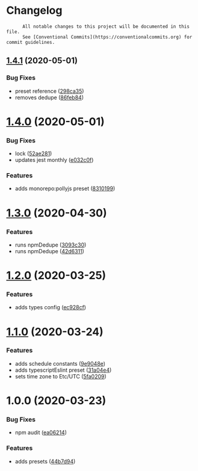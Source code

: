# Changelog

          All notable changes to this project will be documented in this file.
          See [Conventional Commits](https://conventionalcommits.org) for commit guidelines.

## [1.4.1](https://github.com/ScaleLeap/renovate-config/compare/v1.4.0...v1.4.1) (2020-05-01)


### Bug Fixes

* preset reference ([298ca35](https://github.com/ScaleLeap/renovate-config/commit/298ca356dab052a176b0d5f466317c7e4500678a))
* removes dedupe ([86feb84](https://github.com/ScaleLeap/renovate-config/commit/86feb84645ad96b989cf06139e1144445c5dc5ab))

# [1.4.0](https://github.com/ScaleLeap/renovate-config/compare/v1.3.0...v1.4.0) (2020-05-01)


### Bug Fixes

* lock ([52ae281](https://github.com/ScaleLeap/renovate-config/commit/52ae28135a9fd94996cdd2a437a11fbe9ac616d0))
* updates jest monthly ([e032c0f](https://github.com/ScaleLeap/renovate-config/commit/e032c0fab5c0ceebd012469635b4f2430c5dc5ca))


### Features

* adds monorepo:pollyjs preset ([8310199](https://github.com/ScaleLeap/renovate-config/commit/8310199ec812f274592144e0325250822b3b31ce))

# [1.3.0](https://github.com/ScaleLeap/renovate-config/compare/v1.2.0...v1.3.0) (2020-04-30)


### Features

* runs npmDedupe ([3093c30](https://github.com/ScaleLeap/renovate-config/commit/3093c302f0917d1c2eaa8077ef9301a578c35be7))
* runs npmDedupe ([42d6311](https://github.com/ScaleLeap/renovate-config/commit/42d63111bf5532481840ac85c2325584172fa4e7))

# [1.2.0](https://github.com/ScaleLeap/renovate-config/compare/v1.1.0...v1.2.0) (2020-03-25)


### Features

* adds types config ([ec928cf](https://github.com/ScaleLeap/renovate-config/commit/ec928cfbbf3c003d1a7ea05bd8433a46a6206281))

# [1.1.0](https://github.com/ScaleLeap/renovate-config/compare/v1.0.0...v1.1.0) (2020-03-24)


### Features

* adds schedule constants ([9e9048e](https://github.com/ScaleLeap/renovate-config/commit/9e9048e9e019828c648e5583efa5807aade3ad45))
* adds typescriptEslint preset ([31a04e4](https://github.com/ScaleLeap/renovate-config/commit/31a04e4e6b5eed48c3ac01beb38d46303e3a0964))
* sets time zone to Etc/UTC ([5fa0209](https://github.com/ScaleLeap/renovate-config/commit/5fa020901fa69988b7e4ca489ed29b015f24c884))

# 1.0.0 (2020-03-23)


### Bug Fixes

* npm audit ([ea06214](https://github.com/ScaleLeap/renovate-config/commit/ea06214a5b262d783d496fdedb80d41f08789e77))


### Features

* adds presets ([44b7d94](https://github.com/ScaleLeap/renovate-config/commit/44b7d94a6237cad3d23dfe97af117dfc9426b1ed))
